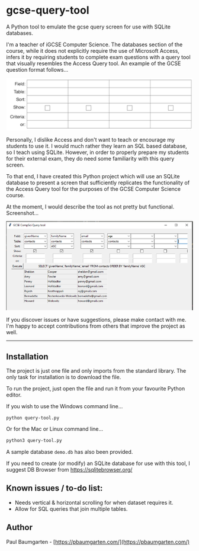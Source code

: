 # gcse-query-tool

A Python tool to emulate the gcse query screen for use with SQLite databases.

I'm a teacher of iGCSE Computer Science. The databases section of the course, while it does not explicitly require the use of Microsoft Access, infers it by requiring students to complete exam questions with a query tool that visually resembles the Access Query tool. An example of the GCSE question format follows...

![](gcse-question-example.png)

Personally, I dislike Access and don't want to teach or encourage my students to use it. I would much rather they learn an SQL based database, so I teach using SQLite. However, in order to properly prepare my students for their external exam, they do need some familiarity with this query screen.

To that end, I have created this Python project which will use an SQLite database to present a screen that sufficiently replicates the functionality of the Access Query tool for the purposes of the GCSE Computer Science course.

At the moment, I would describe the tool as not pretty but functional. Screenshot...

![](screenshot.png)

If you discover issues or have suggestions, please make contact with me. I'm happy to accept contributions from others that improve the project as well.

---

## Installation

The project is just one file and only imports from the standard library. The only task for installation is to download the file.

To run the project, just open the file and run it from your favourite Python editor.

If you wish to use the Windows command line...

```dos
python query-tool.py
```

Or for the Mac or Linux command line...

```bash
python3 query-tool.py
```

A sample database `demo.db` has also been provided.

If you need to create (or modify) an SQLite database for use with this tool, I suggest DB Browser from https://sqlitebrowser.org/

## Known issues / to-do list:

 * Needs vertical & horizontal scrolling for when dataset requires it.
 * Allow for SQL queries that join multiple tables.

## Author

Paul Baumgarten - [https://pbaumgarten.com/](https://pbaumgarten.com/)
